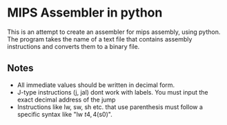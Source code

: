 # MIPS Assembler in python
This is an attempt to create an assembler for mips assembly, using python. The program takes the name of a text file that contains assembly instructions and converts them to a binary file.
## Notes
- All immediate values should be written in decimal form.
- J-type instructions (j, jal) dont work with labels. You must input the exact decimal address of the jump
- Instructions like lw, sw, sh etc. that use parenthesis must follow a specific syntax like "lw $t4, 4($s0)".

